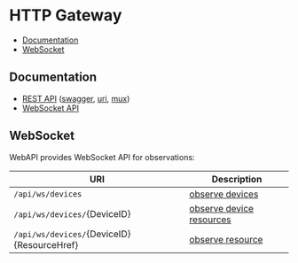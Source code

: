 # HTTP Gateway

- [Documentation](#documentation)
- [WebSocket](#websocket)

## Documentation
- [REST API](https://petstore.swagger.io/?url=https://raw.githubusercontent.com/go-ocf/cloud/httpGW/http-gateway/swagger.yaml) ([swagger](/swagger.yaml), [uri](/uri/uri.go), [mux](/service/httpApi.go))
- [WebSocket API](#websocket)

## WebSocket

WebAPI provides WebSocket API for observations:

| URI                                                       | Description                                                     |
| ---                                                       | ---                                                             |
| `/api/ws/devices`                                         | [observe devices](/service/observeDevices_test.go)                   |
| `/api/ws/devices/`{DeviceID}                              | [observe device resources](/service/observeDeviceResources_test.go)  |
| `/api/ws/devices/`{DeviceID}{ResourceHref}                | [observe resource](/service/observeResource_test.go)                 |

